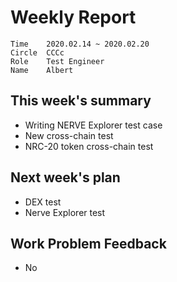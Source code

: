 # Weekly Report 
```
Time	2020.02.14 ~ 2020.02.20
Circle	CCCc
Role	Test Engineer
Name	Albert
```
## This week's summary 
- Writing NERVE Explorer test case 
- New cross-chain test
- NRC-20 token cross-chain test



## Next week's plan

- DEX test
- Nerve Explorer test




## Work Problem Feedback 
- No 

